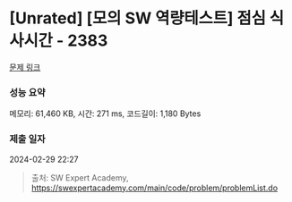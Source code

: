 # [Unrated] [모의 SW 역량테스트] 점심 식사시간 - 2383 

[문제 링크](https://swexpertacademy.com/main/code/problem/problemDetail.do?contestProbId=AV5-BEE6AK0DFAVl) 

### 성능 요약

메모리: 61,460 KB, 시간: 271 ms, 코드길이: 1,180 Bytes

### 제출 일자

2024-02-29 22:27



> 출처: SW Expert Academy, https://swexpertacademy.com/main/code/problem/problemList.do